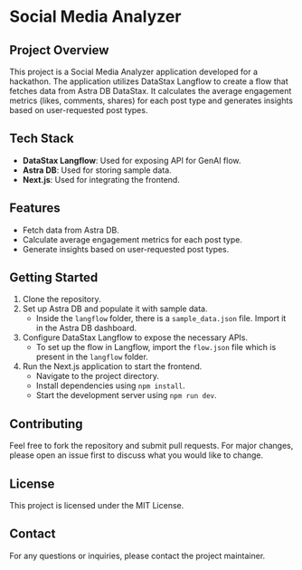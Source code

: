 # Social Media Analyzer

## Project Overview

This project is a Social Media Analyzer application developed for a hackathon. The application utilizes DataStax Langflow to create a flow that fetches data from Astra DB DataStax. It calculates the average engagement metrics (likes, comments, shares) for each post type and generates insights based on user-requested post types.

## Tech Stack

- **DataStax Langflow**: Used for exposing API for GenAI flow.
- **Astra DB**: Used for storing sample data.
- **Next.js**: Used for integrating the frontend.

## Features

- Fetch data from Astra DB.
- Calculate average engagement metrics for each post type.
- Generate insights based on user-requested post types.

## Getting Started

1. Clone the repository.
2. Set up Astra DB and populate it with sample data.
   - Inside the `langflow` folder, there is a `sample_data.json` file. Import it in the Astra DB dashboard.
3. Configure DataStax Langflow to expose the necessary APIs.
   - To set up the flow in Langflow, import the `flow.json` file which is present in the `langflow` folder.
4. Run the Next.js application to start the frontend.
   - Navigate to the project directory.
   - Install dependencies using `npm install`.
   - Start the development server using `npm run dev`.

## Contributing

Feel free to fork the repository and submit pull requests. For major changes, please open an issue first to discuss what you would like to change.

## License

This project is licensed under the MIT License.

## Contact

For any questions or inquiries, please contact the project maintainer.

